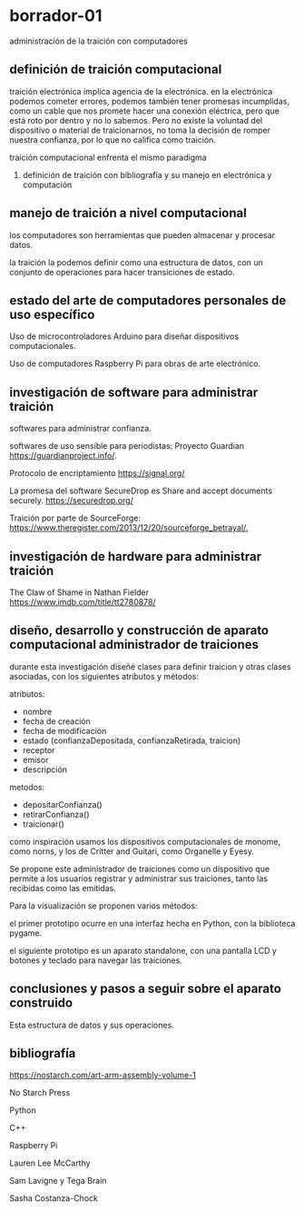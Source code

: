 # borrador-01

administración de la traición con computadores

## definición de traición computacional

traición electrónica implica agencia de la electrónica. en la electrónica podemos cometer errores, podemos también tener promesas incumplidas, como un cable que nos promete hacer una conexión eléctrica, pero que está roto por dentro y no lo sabemos. Pero no existe la voluntad del dispositivo o material de traicionarnos, no toma la decisión de romper nuestra confianza, por lo que no califica como traición.

traición computacional enfrenta el mismo paradigma

1. definición de traición con bibliografía y su manejo en electrónica y computación

## manejo de traición a nivel computacional

los computadores son herramientas que pueden almacenar y procesar datos.

la traición la podemos definir como una estructura de datos, con un conjunto de operaciones para hacer transiciones de estado.

## estado del arte de computadores personales de uso específico

Uso de microcontroladores Arduino para diseñar dispositivos computacionales.

Uso de computadores Raspberry Pi para obras de arte electrónico.

## investigación de software para administrar traición

softwares para administrar confianza.

softwares de uso sensible para periodistas: Proyecto Guardian <https://guardianproject.info/>.

Protocolo de encriptamiento <https://signal.org/>

La promesa del software SecureDrop es Share and accept documents securely. <https://securedrop.org/>

Traición por parte de SourceForge: [<https://www.theregister.com/2013/12/20/sourceforge_betrayal/>.](https://arstechnica.com/information-technology/2015/06/sourceforge-locked-in-projects-of-fleeing-users-cashed-in-on-malvertising/)

## investigación de hardware para administrar traición

The Claw of Shame in Nathan Fielder <https://www.imdb.com/title/tt2780878/>

## diseño, desarrollo y construcción de aparato computacional administrador de traiciones

durante esta investigación diseñé clases para definir traicion y otras clases asociadas, con los siguientes atributos y métodos:

atributos:

- nombre
- fecha de creación
- fecha de modificación
- estado (confianzaDepositada, confianzaRetirada, traicion)
- receptor
- emisor
- descripción

metodos:

- depositarConfianza()
- retirarConfianza()
- traicionar()

como inspiración usamos los dispositivos computacionales de monome, como norns, y los de Critter and Guitari, como Organelle y Eyesy.

Se propone este administrador de traiciones como un dispositivo que permite a los usuarios registrar y administrar sus traiciones, tanto las recibidas como las emitidas.

Para la visualización se proponen varios métodos:

el primer prototipo ocurre en una interfaz hecha en Python, con la biblioteca pygame.

el siguiente prototipo es un aparato standalone, con una pantalla LCD y botones y teclado para navegar las traiciones.

## conclusiones y pasos a seguir sobre el aparato construido

Esta estructura de datos y sus operaciones.

## bibliografía

<https://nostarch.com/art-arm-assembly-volume-1>

No Starch Press

Python

C++

Raspberry Pi

Lauren Lee McCarthy

Sam Lavigne y Tega Brain

Sasha Costanza-Chock
